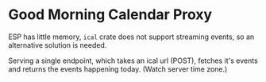 # Good Morning Calendar Proxy

ESP has little memory, `ical` crate does not support
streaming events, so an alternative solution is needed.

Serving a single endpoint, which takes an ical url (POST),
fetches it's events and returns the events happening today.
(Watch server time zone.)
